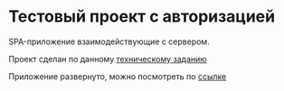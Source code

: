 # Тестовый проект с авторизацией

SPA-приложение взаимодействующие с сервером.

Проект сделан по данному [техническому заданию](https://docs.google.com/document/d/14NeOt5w16HgZKSJIIg-Kh9AiclFhX9Oq/edit?clckid=f5ec8820&pli=1)

Приложение развернуто, можно посмотреть по [ссылке](http://vidrochka.xyz:7202/)

